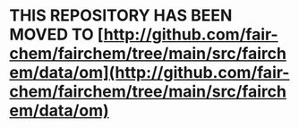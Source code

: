 # THIS REPOSITORY HAS BEEN MOVED TO [http://github.com/fair-chem/fairchem/tree/main/src/fairchem/data/om](http://github.com/fair-chem/fairchem/tree/main/src/fairchem/data/om) 
